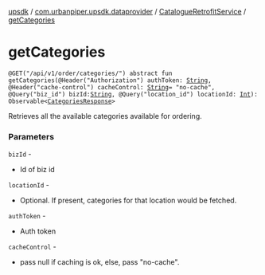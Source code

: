 [upsdk](../../index.md) / [com.urbanpiper.upsdk.dataprovider](../index.md) / [CatalogueRetrofitService](index.md) / [getCategories](./get-categories.md)

# getCategories

`@GET("/api/v1/order/categories/") abstract fun getCategories(@Header("Authorization") authToken: `[`String`](https://kotlinlang.org/api/latest/jvm/stdlib/kotlin/-string/index.html)`, @Header("cache-control") cacheControl: `[`String`](https://kotlinlang.org/api/latest/jvm/stdlib/kotlin/-string/index.html)` = "no-cache", @Query("biz_id") bizId: `[`String`](https://kotlinlang.org/api/latest/jvm/stdlib/kotlin/-string/index.html)`, @Query("location_id") locationId: `[`Int`](https://kotlinlang.org/api/latest/jvm/stdlib/kotlin/-int/index.html)`): Observable<`[`CategoriesResponse`](../../com.urbanpiper.upsdk.model.networkresponse/-categories-response/index.md)`>`

Retrieves all the available categories available for
ordering.

### Parameters

`bizId` -
* Id of biz id

`locationId` -
* Optional. If present, categories for that location would be fetched.

`authToken` -
* Auth token

`cacheControl` -
* pass null if caching is ok, else, pass "no-cache".
